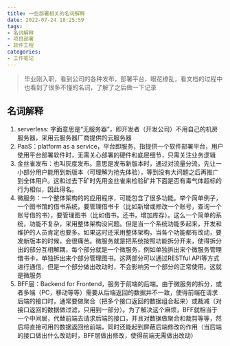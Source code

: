 ```yaml
---
title: 一些部署相关的名词解释
date: 2022-07-24 18:25:59
tags: 
- 名词解释 
- 项目部署 
- 软件工程
categories: 
- 工作笔记
---
```


> 毕业刚入职，看到公司的各种发布，部署平台，眼花缭乱，看文档的过程中也看到了很多不懂的名词，了解了之后做一下记录

## 名词解释

1. serverless: 字面意思是“无服务器”，即开发者（开发公司）不用自己的机房服务器，采用云服务器厂商提供的云服务器
2. PaaS：platform as a service，平台即服务，指提供一个软件部署平台，用户使用平台部署软件时，无需关心部署的硬件和底层细节，只需关注业务逻辑
3. 金丝雀发布：也叫灰度发布。意思是发布新版本时，通过对流量分流，先让一小部分用户能用到新版本（可理解为抢先体验），等到没有大问题之后再推广到全体用户。这和过去下矿时先用金丝雀来检验矿井下面是否有毒气体超标的行为相似，因此得名。
4. 微服务：一个整体架构的的应用程序，可能包含了很多功能。举个简单例子，一个图书馆的借书系统，要管理借书卡（比如新增或修改一个账号，查询一个账号借的书），要管理图书（比如借书，还书，增加库存）。这么一个简单的系统，功能不复杂，采用整体架构没问题。但是当一个系统功能多起来，开发和维护的人员肯定也要多。如果这时还采用整体架构，当各个功能都有改动，要发新版本的时候，会很痛苦。微服务就是把系统按照功能拆分开来，使得拆分出的部分互相解耦，每个部分就是一个微服务，例如单独拆出来个微服务管理借书卡，单独拆出来个部分管理图书。这两部分可以通过RESTful API等方式进行通信，但是一个部分做出改动时，不会影响另一个部分的正常使用。这就是微服务
5. BFF层：Backend for Frontend，服务于前端的后端。由于微服务的拆分，或者多端（PC，移动等等）需要从后端返回的数据并不一致，使得前端在请求后端的接口时，通常要做聚合（把多个接口返回的数据组合起来）或裁减（对接口返回的数据做过滤，只用到一部分）。为了解决这个麻烦，BFF就相当于一个中间层，代替前端去请求后端的接口，并且对数据做聚合和裁剪等等，然后将直接可用的数据返回给前端，同时还能起到屏蔽后端修改的作用（当后端的接口做出什么改动时，BFF层做出修改，使得前端无需做出改动）